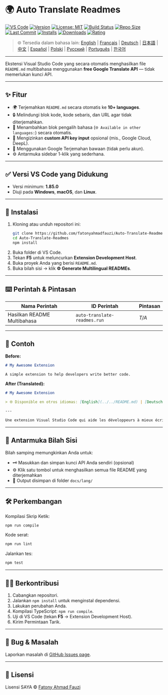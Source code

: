 # 🌍 Auto Translate Readmes

[![VS Code](https://img.shields.io/badge/VS%20Code-1.85.0+-blue.svg)](https://code.visualstudio.com/)
[![Version](https://img.shields.io/github/v/release/fatonyahmadfauzi/Auto-Translate-Readmes?color=blue.svg)](https://github.com/fatonyahmadfauzi/Auto-Translate-Readmes/releases)
[![License: MIT](https://img.shields.io/github/license/fatonyahmadfauzi/Auto-Translate-Readmes?color=green.svg)](../../LICENSE)
[![Build Status](https://github.com/fatonyahmadfauzi/Auto-Translate-Readmes/actions/workflows/main.yml/badge.svg)](https://github.com/fatonyahmadfauzi/Auto-Translate-Readmes/actions)
[![Repo Size](https://img.shields.io/github/repo-size/fatonyahmadfauzi/Auto-Translate-Readmes?color=yellow.svg)](https://github.com/fatonyahmadfauzi/Auto-Translate-Readmes)
[![Last Commit](https://img.shields.io/github/last-commit/fatonyahmadfauzi/Auto-Translate-Readmes?color=brightgreen.svg)](https://github.com/fatonyahmadfauzi/Auto-Translate-Readmes/commits/main)
[![Installs](https://vsmarketplacebadges.dev/installs-short/fatonyahmadfauzi.auto-translate-readmes.svg)](https://marketplace.visualstudio.com/items?itemName=fatonyahmadfauzi.auto-translate-readmes)
[![Downloads](https://vsmarketplacebadges.dev/downloads-short/fatonyahmadfauzi.auto-translate-readmes.svg)](https://marketplace.visualstudio.com/items?itemName=fatonyahmadfauzi.auto-translate-readmes)
[![Rating](https://vsmarketplacebadges.dev/rating-short/fatonyahmadfauzi.auto-translate-readmes.svg)](https://marketplace.visualstudio.com/items?itemName=fatonyahmadfauzi.auto-translate-readmes)

> 🌐 Tersedia dalam bahasa lain: [English](../../README.md) | [Français](README-FR.md) | [Deutsch](README-DE.md) | [日本語](README-JP.md) | [中文](README-ZH.md) | [Español](README-ES.md) | [Polski](README-PL.md) | [Русский](README-RU.md) | [Português](README-PT.md) | [한국어](README-KO.md)

---

Ekstensi Visual Studio Code yang secara otomatis menghasilkan file `README.md` multibahasa menggunakan **free Google Translate API** — tidak memerlukan kunci API.

---

## ✨ Fitur

- 🌍 Terjemahkan `README.md` secara otomatis ke **10+ languages**.
- 🔒 Melindungi blok kode, kode sebaris, dan URL agar tidak diterjemahkan.
- 💬 Menambahkan blok pengalih bahasa (`🌐 Available in other languages:`) secara otomatis.
- 💾 Mengizinkan **custom API key input** opsional (mis., Google Cloud, DeepL).
- 🧠 Menggunakan Google Terjemahan bawaan (tidak perlu akun).
- ⚙️ Antarmuka sidebar 1-klik yang sederhana.

---

## ✅ Versi VS Code yang Didukung

- Versi minimum: **1.85.0**
- Diuji pada **Windows**, **macOS**, dan **Linux**.

---

## 🧩 Instalasi

1. Kloning atau unduh repositori ini:
   ```bash
   git clone https://github.com/fatonyahmadfauzi/Auto-Translate-Readmes.git
   cd Auto-Translate-Readmes
   npm install
   ```
2. Buka folder di VS Code.
3. Tekan **F5** untuk meluncurkan **Extension Development Host**.
4. Buka proyek Anda yang berisi `README.md`.
5. Buka bilah sisi → klik **⚙️ Generate Multilingual READMEs**.

---

## ⌨️ Perintah & Pintasan

| Nama Perintah | ID Perintah | Pintasan |
| ----------------------------- | ---------------------------- | -------- |
| Hasilkan README Multibahasa | `auto-translate-readmes.run` | _T/A_ |

---

## 🧠 Contoh

**Before:**

```md
# My Awesome Extension

A simple extension to help developers write better code.
```

**After (Translated):**

```md
# My Awesome Extension

> 🌐 Disponible en otros idiomas: [English](../../README.md) | [Deutsch](README-DE.md) | [Français](README-FR.md)

---

Une extension Visual Studio Code qui aide les développeurs à mieux écrire du code.
```

---

## 🧠 Antarmuka Bilah Sisi

Bilah samping memungkinkan Anda untuk:

- 🗝️ Masukkan dan simpan kunci API Anda sendiri (opsional)
- ⚙️ Klik satu tombol untuk menghasilkan semua file README yang diterjemahkan
- 📁 Output disimpan di folder `docs/lang/`

---

## 🛠️ Perkembangan

Kompilasi Skrip Ketik:

```bash
npm run compile
```

Kode serat:

```bash
npm run lint
```

Jalankan tes:

```bash
npm test
```

---

## 🧑‍💻 Berkontribusi

1. Cabangkan repositori.
2. Jalankan `npm install` untuk menginstal dependensi.
3. Lakukan perubahan Anda.
4. Kompilasi TypeScript: `npm run compile`.
5. Uji di VS Code (tekan **F5** → Extension Development Host).
6. Kirim Permintaan Tarik.

---

## 🐞 Bug & Masalah

Laporkan masalah di [GitHub Issues page](https://github.com/fatonyahmadfauzi/Auto-Translate-Readmes/issues).

---

## 🧾 Lisensi

Lisensi SAYA © [Fatony Ahmad Fauzi](../../LICENSE)
